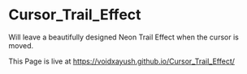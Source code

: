 # Cursor_Trail_Effect
Will leave a beautifully designed Neon Trail Effect when the cursor is moved.

This Page is live at https://voidxayush.github.io/Cursor_Trail_Effect/
